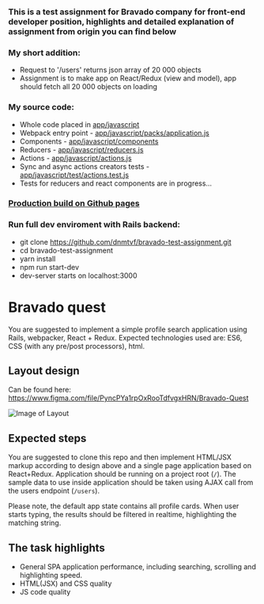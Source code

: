 ### This is a test assignment for Bravado company for front-end developer position, highlights and detailed explanation of assignment from origin you can find below

### My short addition:
* Request to '/users' returns json array of 20 000 objects
* Assignment is to make app on React/Redux (view and model), app should fetch all 20 000 objects on loading

### My source code:
* Whole code placed in [app/javascript](./app/javascript)
* Webpack entry point - [app/javascript/packs/application.js](./tree/master/app/javascript/packs/application.js)
* Components - [app/javascript/components](./tree/master/app/javascript/packs/application.js)
* Reducers - [app/javascript/reducers.js](./tree/master/app/javascript/packs/application.js)
* Actions - [app/javascript/actions.js](./tree/master/app/javascript/packs/application.js)
* Sync and async actions creators tests - [app/javascript/test/actions.test.js](./tree/master/app/javascript/packs/application.js)
* Tests for reducers and react components are in progress…

### [Production build on Github pages](https://dnmtvf.github.io/assignments/bravado)

### Run full dev enviroment with Rails backend:
* git clone https://github.com/dnmtvf/bravado-test-assignment.git
* cd  bravado-test-assignment
* yarn install
* npm run start-dev
* dev-server starts on localhost:3000

# Bravado quest

You are suggested to implement a simple profile search application using Rails, webpacker, React + Redux. Expected technologies used are: ES6, CSS (with any pre/post processors), html.

## Layout design

Can be found here: https://www.figma.com/file/PyncPYa1rpOxRooTdfvgxHRN/Bravado-Quest

![Image of Layout](https://s3.amazonaws.com/bravado-images-production/Desktop.png)

## Expected steps

You are suggested to clone this repo and then implement HTML/JSX markup according to design above and a single page application based on React+Redux. Application should be running on a project root (`/`). The sample data to use inside application should be taken using AJAX call from the users endpoint (`/users`).

Please note, the default app state contains all profile cards. When user starts typing, the results should be filtered in realtime, highlighting the matching string.

## The task highlights

* General SPA application performance, including searching, scrolling and highlighting speed.
* HTML(JSX) and CSS quality
* JS code quality
